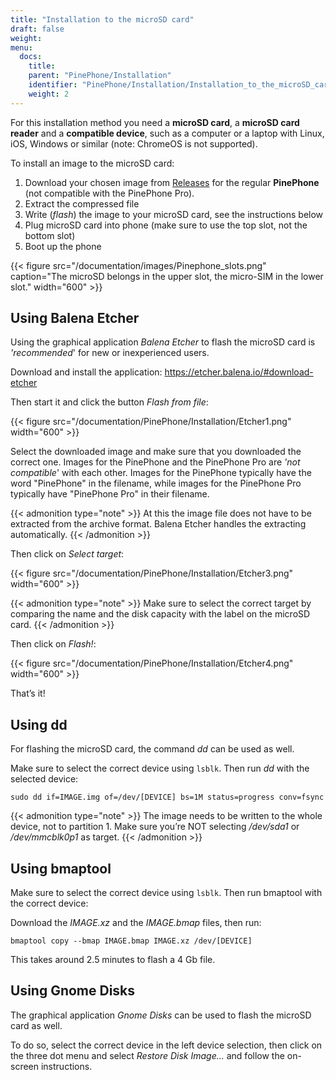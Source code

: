 ```yaml
---
title: "Installation to the microSD card"
draft: false
weight: 
menu:
  docs:
    title:
    parent: "PinePhone/Installation"
    identifier: "PinePhone/Installation/Installation_to_the_microSD_card"
    weight: 2
---
```


For this installation method you need a **microSD card**, a **microSD card reader** and a **compatible device**, such as a computer or a laptop with Linux, iOS, Windows or similar (note: ChromeOS is not supported).

To install an image to the microSD card:

1. Download your chosen image from [Releases](/documentation/PinePhone/Software/Releases) for the regular **PinePhone** (not compatible with the PinePhone Pro).
2. Extract the compressed file
3. Write (_flash_) the image to your microSD card, see the instructions below
4. Plug microSD card into phone (make sure to use the top slot, not the bottom slot)
5. Boot up the phone

{{< figure src="/documentation/images/Pinephone_slots.png" caption="The microSD belongs in the upper slot, the micro-SIM in the lower slot." width="600" >}}

## Using Balena Etcher

Using the graphical application _Balena Etcher_ to flash the microSD card is _'recommended_' for new or inexperienced users.

Download and install the application: https://etcher.balena.io/#download-etcher

Then start it and click the button _Flash from file_:

{{< figure src="/documentation/PinePhone/Installation/Etcher1.png" width="600" >}}

Select the downloaded image and make sure that you downloaded the correct one. Images for the PinePhone and the PinePhone Pro are _'not compatible_' with each other. Images for the PinePhone typically have the word "PinePhone" in the filename, while images for the PinePhone Pro typically have "PinePhone Pro" in their filename.

{{< admonition type="note" >}}
 At this the image file does not have to be extracted from the archive format. Balena Etcher handles the extracting automatically.
{{< /admonition >}}

Then click on _Select target_:

{{< figure src="/documentation/PinePhone/Installation/Etcher3.png" width="600" >}}

{{< admonition type="note" >}}
 Make sure to select the correct target by comparing the name and the disk capacity with the label on the microSD card.
{{< /admonition >}}

Then click on _Flash!_:

{{< figure src="/documentation/PinePhone/Installation/Etcher4.png" width="600" >}}

That’s it!

## Using dd

For flashing the microSD card, the command _dd_ can be used as well.

Make sure to select the correct device using `lsblk`. Then run _dd_ with the selected device:

`sudo dd if=IMAGE.img of=/dev/[DEVICE] bs=1M status=progress conv=fsync`

{{< admonition type="note" >}}
 The image needs to be written to the whole device, not to partition 1. Make sure you’re NOT selecting _/dev/sda1_ or _/dev/mmcblk0p1_ as target.
{{< /admonition >}}

## Using bmaptool

Make sure to select the correct device using `lsblk`. Then run bmaptool with the correct device:

Download the _IMAGE.xz_ and the _IMAGE.bmap_ files, then run:

`bmaptool copy --bmap IMAGE.bmap IMAGE.xz /dev/[DEVICE]`

This takes around 2.5 minutes to flash a 4 Gb file.

## Using Gnome Disks

The graphical application _Gnome Disks_ can be used to flash the microSD card as well.

To do so, select the correct device in the left device selection, then click on the three dot menu and select _Restore Disk Image..._ and follow the on-screen instructions.
